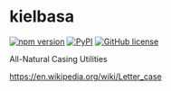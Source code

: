 # kielbasa 
[![npm version](https://img.shields.io/npm/v/kielbasa.svg)](https://www.npmjs.com/package/kielbasa) [![PyPI](https://img.shields.io/pypi/v/kielbasa)](https://test.pypi.org/project/kielbasa/) [![GitHub license](https://img.shields.io/github/license/joshingmachine/kielbasa.svg)](https://github.com/joshingmachine/kielbasa/blob/master/LICENSE.md)

All-Natural Casing Utilities

https://en.wikipedia.org/wiki/Letter_case
